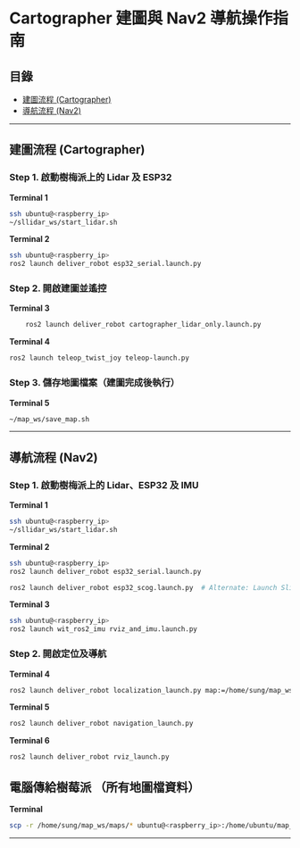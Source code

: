 # Cartographer 建圖與 Nav2 導航操作指南

## 目錄
- [建圖流程 (Cartographer)](#建圖流程-cartographer)
- [導航流程 (Nav2)](#導航流程-nav2)

---

## 建圖流程 (Cartographer)

### Step 1. 啟動樹梅派上的 Lidar 及 ESP32

**Terminal 1**
```bash
ssh ubuntu@<raspberry_ip>
~/sllidar_ws/start_lidar.sh
```

**Terminal 2**
```bash
ssh ubuntu@<raspberry_ip>
ros2 launch deliver_robot esp32_serial.launch.py
```

### Step 2. 開啟建圖並遙控

**Terminal 3**
```bash
    ros2 launch deliver_robot cartographer_lidar_only.launch.py
```

**Terminal 4**
```bash
ros2 launch teleop_twist_joy teleop-launch.py
```

### Step 3. 儲存地圖檔案（建圖完成後執行）

**Terminal 5**
```bash
~/map_ws/save_map.sh
```

---

## 導航流程 (Nav2)

### Step 1. 啟動樹梅派上的 Lidar、ESP32 及 IMU

**Terminal 1**
```bash
ssh ubuntu@<raspberry_ip>
~/sllidar_ws/start_lidar.sh
```

**Terminal 2**
```bash
ssh ubuntu@<raspberry_ip>
ros2 launch deliver_robot esp32_serial.launch.py

ros2 launch deliver_robot esp32_scog.launch.py  # Alternate: Launch Slip Ratio Compensation Odometry
```

**Terminal 3**
```bash
ssh ubuntu@<raspberry_ip>
ros2 launch wit_ros2_imu rviz_and_imu.launch.py
```

### Step 2. 開啟定位及導航

**Terminal 4**
```bash
ros2 launch deliver_robot localization_launch.py map:=/home/sung/map_ws/maps/<map_name>.yaml
```

**Terminal 5**
```bash
ros2 launch deliver_robot navigation_launch.py
```

**Terminal 6**
```bash
ros2 launch deliver_robot rviz_launch.py
```

## 電腦傳給樹莓派 （所有地圖檔資料）

**Terminal**
```bash
scp -r /home/sung/map_ws/maps/* ubuntu@<raspberry_ip>:/home/ubuntu/map_ws/maps
```
---
